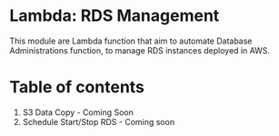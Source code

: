 # Lambda: RDS Management

This module are Lambda function that aim to automate Database Administrations function, to manage RDS instances deployed in AWS. 


# Table of contents

1. S3 Data Copy - Coming Soon
2. Schedule Start/Stop RDS - Coming soon